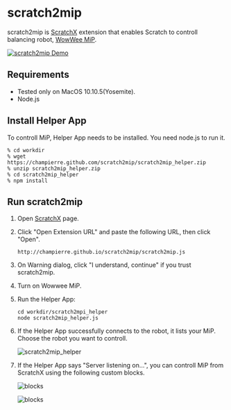 # scratch2mip

scratch2mip is [ScratchX](http://scratchx.org/) extension that enables Scratch to controll balancing robot, [WowWee MiP](http://wowwee.com/mip/).

[![scratch2mip Demo](https://cloud.githubusercontent.com/assets/10215/15634434/71dd4b4a-25fe-11e6-9746-d2eaa98774b6.gif)](https://youtu.be/sXMXr9e-npw)

## Requirements

- Tested only on MacOS 10.10.5(Yosemite).
- Node.js

## Install Helper App

To controll MiP, Helper App needs to be installed. You need node.js to run it.

```
% cd workdir
% wget https://champierre.github.com/scratch2mip/scratch2mip_helper.zip
% unzip scratch2mip_helper.zip
% cd scratch2mip_helper
% npm install
```

## Run scratch2mip

1. Open [ScratchX](http://scratchx.org/) page.
2. Click "Open Extension URL" and paste the following URL, then click "Open".

	```
	http://champierre.github.io/scratch2mip/scratch2mip.js
	```
3. On Warning dialog, click "I understand, continue" if you trust scratch2mip.
4. Turn on Wowwee MiP.
5. Run the Helper App:

	```
	cd workdir/scratch2mpi_helper
	node scratch2mip_helper.js
	```
6. If the Helper App successfully connects to the robot, it lists your MiP. Choose the robot you want to controll.

	![scratch2mip_helper](http://champierre.github.io/scratch2mip/images/scratch2mip_helper.png)
7. If the Helper App says "Server listening on...", you can controll MiP from ScratchX using the following custom blocks.

	![blocks](http://champierre.github.io/scratch2mip/images/blocks.png?201605300033)

	![blocks](http://champierre.github.io/scratch2mip/images/mip_square.png)
